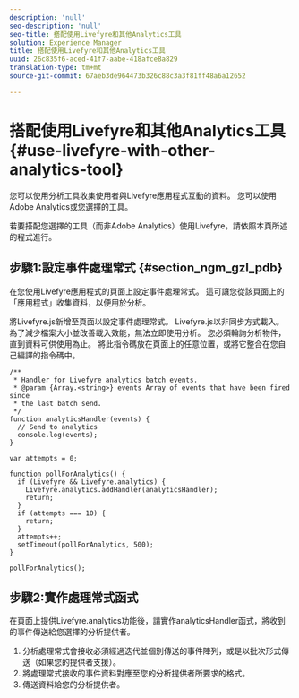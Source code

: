 ```yaml
---
description: 'null'
seo-description: 'null'
seo-title: 搭配使用Livefyre和其他Analytics工具
solution: Experience Manager
title: 搭配使用Livefyre和其他Analytics工具
uuid: 26c835f6-aced-41f7-aabe-418afce8a829
translation-type: tm+mt
source-git-commit: 67aeb3de964473b326c88c3a3f81ff48a6a12652

---
```



# 搭配使用Livefyre和其他Analytics工具{#use-livefyre-with-other-analytics-tool}

您可以使用分析工具收集使用者與Livefyre應用程式互動的資料。 您可以使用Adobe Analytics或您選擇的工具。

若要搭配您選擇的工具（而非Adobe Analytics）使用Livefyre，請依照本頁所述的程式進行。

## 步驟1:設定事件處理常式 {#section_ngm_gzl_pdb}

在您使用Livefyre應用程式的頁面上設定事件處理常式。 這可讓您從該頁面上的「應用程式」收集資料，以便用於分析。

將Livefyre.js新增至頁面以設定事件處理常式。 Livefyre.js以非同步方式載入。 為了減少檔案大小並改善載入效能，無法立即使用分析。 您必須輪詢分析物件，直到資料可供使用為止。 將此指令碼放在頁面上的任意位置，或將它整合在您自己編譯的指令碼中。

```
/** 
 * Handler for Livefyre analytics batch events. 
 * @param {Array.<string>} events Array of events that have been fired since 
 * the last batch send. 
 */ 
function analyticsHandler(events) { 
  // Send to analytics 
  console.log(events); 
} 
 
var attempts = 0; 
 
function pollForAnalytics() { 
  if (Livefyre && Livefyre.analytics) { 
    Livefyre.analytics.addHandler(analyticsHandler); 
    return; 
  } 
  if (attempts === 10) { 
    return; 
  } 
  attempts++; 
  setTimeout(pollForAnalytics, 500); 
} 
 
pollForAnalytics(); 
```

## 步驟2:實作處理常式函式

在頁面上提供Livefyre.analytics功能後，請實作analyticsHandler函式，將收到的事件傳送給您選擇的分析提供者。

1. 分析處理常式會接收必須經過迭代並個別傳送的事件陣列，或是以批次形式傳送（如果您的提供者支援）。
1. 將處理常式接收的事件資料對應至您的分析提供者所要求的格式。
1. 傳送資料給您的分析提供者。

